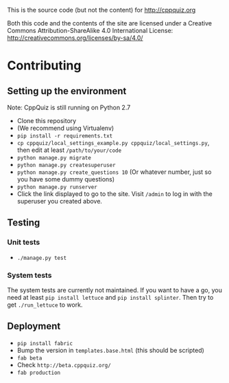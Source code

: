 This is the source code (but not the content) for http://cppquiz.org

Both this code and the contents of the site are licensed under a Creative Commons Attribution-ShareAlike 4.0 International License:
http://creativecommons.org/licenses/by-sa/4.0/

# Contributing

## Setting up the environment
Note: CppQuiz is still running on Python 2.7
- Clone this repository
- (We recommend using Virtualenv)
- `pip install -r requirements.txt`
- `cp cppquiz/local_settings_example.py cppquiz/local_settings.py`, then edit at least `/path/to/your/code`
- `python manage.py migrate`
- `python manage.py createsuperuser`
- `python manage.py create_questions 10` (Or whatever number, just so you have some dummy questions)
- `python manage.py runserver`
- Click the link displayed to go to the site. Visit `/admin` to log in with the superuser you created above.

## Testing

### Unit tests
- `./manage.py test`

### System tests
The system tests are currently not maintained. If you want to have a go, you need at least `pip install lettuce` and `pip install splinter`. Then try to get `./run_lettuce` to work.

## Deployment
- `pip install fabric`
- Bump the version in `templates.base.html` (this should be scripted)
- `fab beta`
- Check `http://beta.cppquiz.org/`
- `fab production`
